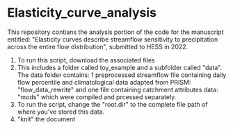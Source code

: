 # Elasticity_curve_analysis
This repository contians the analysis portion of the code for the manuscript entitled: "Elasticity curves describe streamflow sensitivity to precipitation across the entire flow distribution", submitted to HESS in 2022. 

1. To run this script, download the associated files
2. This includes a folder called toy_example and a subfolder called "data". The data folder contains: 
1 preprocessed streamflow file containing daily flow percentile and climatological data adapted from PRISM: "flow_data_rewrite" and one file containing 
    catchment attributes data: "mods" which were compiled and prcessed separately. 
2. To run the script, change the "root.dir" to the complete file path of where you've stored this data. 
3. "knit" the document
